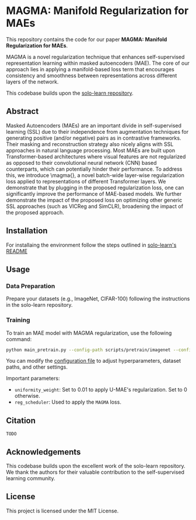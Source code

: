 # MAGMA: Manifold Regularization for MAEs

This repository contains the code for our paper **MAGMA: Manifold Regularization for MAEs**.

MAGMA is a novel regularization technique that enhances self-supervised representation learning within masked autoencoders (MAE). The core of our approach lies in applying a manifold-based loss term that encourages consistency and smoothness between representations across different layers of the network. 

This codebase builds upon the [solo-learn repository](https://github.com/vturrisi/solo-learn).

## Abstract
Masked Autoencoders (MAEs) are an important divide in self-supervised learning (SSL) due to their independence from augmentation techniques for generating positive (and/or negative) pairs as in contrastive frameworks. Their masking and reconstruction strategy also nicely aligns with SSL approaches in natural language processing. Most MAEs are built upon Transformer-based architectures where visual features are not regularized as opposed to their convolutional neural network (CNN) based counterparts, which can potentially hinder their performance. To address this, we introduce \magma{}, a novel batch-wide layer-wise regularization loss applied to representations of different Transformer layers. We demonstrate that by plugging in the proposed regularization loss, one can significantly improve the performance of MAE-based models. We further demonstrate the impact of the proposed loss on optimizing other generic SSL approaches (such as VICReg and SimCLR), broadening the impact of the proposed approach.

## Installation
For installaing the environment follow the steps outlined in [solo-learn's README](solo/README.md)

## Usage
### Data Preparation

Prepare your datasets (e.g., ImageNet, CIFAR-100) following the instructions in the solo-learn repository.

### Training
To train an MAE model with MAGMA regularization, use the following command:

```bash
python main_pretrain.py --config-path scripts/pretrain/imagenet --config-name mae-reg-uniformity.yaml 
```

You can modify the [configuration file](scripts/pretrain/imagenet/mae-reg-uniformity.yaml) to adjust hyperparameters, dataset paths, and other settings.

Important parameters:
- `uniformity_weight`: Set to 0.01 to apply U-MAE's regularization. Set to 0 otherwise.
- `reg_scheduler`: Used to apply the `MAGMA` loss. 

## Citation
```(bibtex)
TODO
```

## Acknowledgements
This codebase builds upon the excellent work of the solo-learn repository. We thank the authors for their valuable contribution to the self-supervised learning community.

## License
This project is licensed under the MIT License.
